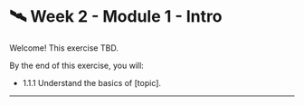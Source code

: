 # 🛰️ Week 2 - Module 1 - Intro

Welcome! This exercise TBD.

By the end of this exercise, you will:
- 1.1.1 Understand the basics of [topic].


---
